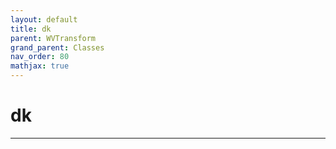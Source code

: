 ```yaml
---
layout: default
title: dk
parent: WVTransform
grand_parent: Classes
nav_order: 80
mathjax: true
---
```


#  dk




---

